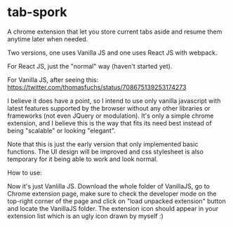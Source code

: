 # tab-spork
A chrome extension that let you store current tabs aside and resume them anytime later when needed.

Two versions, one uses Vanilla JS and one uses React JS with webpack.

For React JS, just the "normal" way (haven't started yet).

For Vanilla JS, after seeing this: https://twitter.com/thomasfuchs/status/708675139253174273

I believe it does have a point, so I intend to use only vanilla javascript with latest features supported by the browser without any other libraries or frameworks (not even JQuery or modulation). It's only a simple chrome extension, and I believe this is the way that fits its need best instead of being "scalable" or looking "elegant".

Note that this is just the early version that only implemented basic functions. The UI design will be improved and css stylesheet is also temporary for it being able to work and look normal.

How to use:

Now it's just Vanlilla JS. Download the whole folder of VanillaJS, go to Chrome extension page, make sure to check the developer mode on the top-right corner of the page and click on "load unpacked extension" button and locate the VanillaJS folder.
The extension icon should appear in your extension list which is an ugly icon drawn by myself :)
